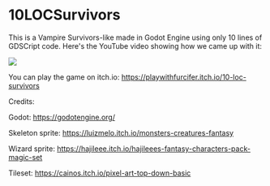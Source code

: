 # 10LOCSurvivors
This is a Vampire Survivors-like made in Godot Engine using only 10 lines of GDSCript code.
Here's the YouTube video showing how we came up with it:

[![](https://img.youtube.com/vi/LgvLbahJOTA/hqdefault.jpg)](https://youtu.be/LgvLbahJOTA)

You can play the game on itch.io: https://playwithfurcifer.itch.io/10-loc-survivors



Credits:

Godot: https://godotengine.org/

Skeleton sprite: https://luizmelo.itch.io/monsters-creatures-fantasy

Wizard sprite: https://hajileee.itch.io/hajileees-fantasy-characters-pack-magic-set

Tileset: https://cainos.itch.io/pixel-art-top-down-basic
